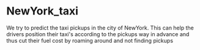 # NewYork_taxi
We try to predict the taxi pickups in the city of NewYork. This can help the drivers position their taxi's according to the pickups way in advance and thus cut their fuel cost by roaming around and not finding pickups
